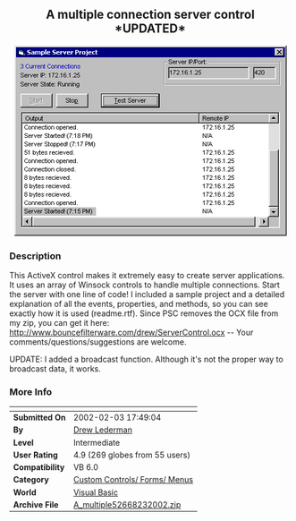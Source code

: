 ﻿<div align="center">

## A multiple connection server control \*UPDATED\*

<img src="PIC2000116135548633.jpg">
</div>

### Description

This ActiveX control makes it extremely easy to create server applications. It uses an array of Winsock controls to handle multiple connections. Start the server with one line of code! I included a sample project and a detailed explanation of all the events, properties, and methods, so you can see exactly how it is used (readme.rtf). Since PSC removes the OCX file from my zip, you can get it here: http://www.bouncefilterware.com/drew/ServerControl.ocx -- Your comments/questions/suggestions are welcome.

UPDATE: I added a broadcast function. Although it's not the proper way to broadcast data, it works.
 
### More Info
 


<span>             |<span>
---                |---
**Submitted On**   |2002-02-03 17:49:04
**By**             |[Drew Lederman](https://github.com/Planet-Source-Code/PSCIndex/blob/master/ByAuthor/drew-lederman.md)
**Level**          |Intermediate
**User Rating**    |4.9 (269 globes from 55 users)
**Compatibility**  |VB 6\.0
**Category**       |[Custom Controls/ Forms/  Menus](https://github.com/Planet-Source-Code/PSCIndex/blob/master/ByCategory/custom-controls-forms-menus__1-4.md)
**World**          |[Visual Basic](https://github.com/Planet-Source-Code/PSCIndex/blob/master/ByWorld/visual-basic.md)
**Archive File**   |[A\_multiple52668232002\.zip](https://github.com/Planet-Source-Code/drew-lederman-a-multiple-connection-server-control-updated__1-12569/archive/master.zip)








